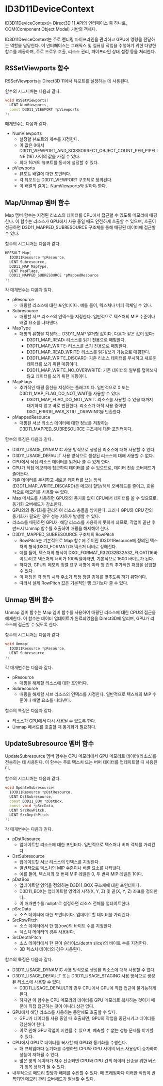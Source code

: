 # ID3D11DeviceContext
ID3D11DeviceContext는 Direct3D 11 API의 인터페이스 중 하나로, COM(Component Object Model) 기반의 객체다.

ID3D11DeviceContext는 주로 렌더링 파이프라인을 관리하고 GPU에 명령을 전달하는 역할을 담당한다. 이 인터페이스는 그래픽스 및 컴퓨팅 작업을 수행하기 위한 다양한 함수를 제공하며, 주로 드로우 호출, 리소스 관리, 파이프라인 상태 설정 등을 처리한다.

## RSSetViewports 함수
RSSetViewports는 Direct3D 11에서 뷰포트를 설정하는 데 사용된다.

함수의 시그니쳐는 다음과 같다.
```cpp
void RSSetViewports(
  UINT NumViewports,
  const D3D11_VIEWPORT *pViewports
);
```

매개변수는 다음과 같다.
* NumViewports
  * 설정할 뷰포트의 개수를 지정한다. 
  * 이 값은 0에서 D3D11_VIEWPORT_AND_SCISSORRECT_OBJECT_COUNT_PER_PIPELINE (16) 사이의 값을 가질 수 있다.
  * 최대 16개의 뷰포트를 동시에 설정할 수 있다.
* pViewports
  * 뷰포트 배열에 대한 포인터다. 
  * 각 뷰포트는 D3D11_VIEWPORT 구조체로 정의된다.
  * 이 배열의 길이는 NumViewports와 같아야 한다.

## Map/Unmap 멤버 함수
Map 멤버 함수는 지정된 리소스의 데이터를 CPU에서 접근할 수 있도록 메모리에 매핑한다. 이 함수는 리소스가 GPU에서 사용 중일 때도 안전하게 호출할 수 있으며, 호출이 성공하면 D3D11_MAPPED_SUBRESOURCE 구조체를 통해 매핑된 데이터에 접근할 수 있다.

함수의 시그니쳐는 다음과 같다.
```cpp
HRESULT Map(
  ID3D11Resource *pResource,
  UINT Subresource,
  D3D11_MAP MapType,
  UINT MapFlags,
  D3D11_MAPPED_SUBRESOURCE *pMappedResource
);
```

각 매개변수는 다음과 같다.
* pResource
  * 매핑할 리소스에 대한 포인터이다. 예를 들어, 텍스처나 버퍼 객체일 수 있다.
* Subresource
  * 매핑할 서브 리소스의 인덱스를 지정한다. 일반적으로 텍스처의 MIP 수준이나 배열 요소를 나타낸다.
* MapType
  * 매핑의 유형을 지정하는 D3D11_MAP 열거형 값이다. 다음과 같은 값이 있다:
    * D3D11_MAP_READ: 리소스를 읽기 전용으로 매핑한다.
    * D3D11_MAP_WRITE: 리소스를 쓰기 전용으로 매핑한다.
    * D3D11_MAP_READ_WRITE: 리소스를 읽기/쓰기 가능으로 매핑한다.
    * D3D11_MAP_WRITE_DISCARD: 기존 리소스 데이터를 무시하고 새로운 데이터를 쓰기 위한 매핑이다.
    * D3D11_MAP_WRITE_NO_OVERWRITE: 기존 데이터의 일부를 덮어쓰지 않고 데이터를 쓰기 위한 매핑이다.
* MapFlags
  * 추가적인 매핑 옵션을 지정하는 플래그이다. 일반적으로 0 또는 D3D11_MAP_FLAG_DO_NOT_WAIT를 사용할 수 있다:
    * D3D11_MAP_FLAG_DO_NOT_WAIT: 리소스를 사용할 수 있을 때까지 대기하지 않고 바로 반환한다. 리소스가 아직 사용 중이면 DXGI_ERROR_WAS_STILL_DRAWING을 반환한다.
* pMappedResource
  * 매핑된 서브 리소스 데이터에 대한 정보를 저장하는 D3D11_MAPPED_SUBRESOURCE 구조체에 대한 포인터이다.

함수의 특징은 다음과 같다.
* D3D11_USAGE_DYNAMIC 사용 방식으로 생성된 리소스에 대해 사용할 수 있다.
* D3D11_USAGE_DEFAULT 사용 방식으로 생성된 리소스에 대해 사용할 수 없다.
* CPU에서 직접 리소스 데이터를 읽거나 쓸 수 있게 한다.
* CPU가 직접 메모리에 접근하여 데이터를 쓸 수 있으므로, 데이터 전송 오버헤드가 줄어든다.
* 기존 데이터를 무시하고 새로운 데이터를 쓰는 방식(D3D11_MAP_WRITE_DISCARD)은 메모리 할당/해제 오버헤드를 줄이고, 효율적으로 메모리를 사용할 수 있다.
* Map 메서드를 사용하면 GPU와의 동기화 없이 CPU에서 데이터를 쓸 수 있으므로, 동기화 오버헤드가 감소한다.
* GPU와의 동기화를 관리하여 리소스 충돌을 방지한다. 그러나 GPU와 CPU 간의 동기화가 필요한 경우 성능 저하가 발생할 수 있다.
* 리소스를 매핑하면 GPU가 해당 리소스를 사용하지 못하게 되므로, 작업이 끝난 후 반드시 Unmap 함수를 호출하여 매핑을 해제해야 한다.
* D3D11_MAPPED_SUBRESOURCE 구조체의 RowPitch
  * RowPitch는 기본적으로 Map 함수에 주어진 ID3D11Resource에 정의된 텍스처의 형식(DXGI_FORMAT)과 텍스처 너비로 정해진다.
  * 예를 들어, 텍스처의 형식이 DXGI_FORMAT_R32G32B32A32_FLOAT(16바이트)이고 텍스처의 너비가 100픽셀이라면, 기본적으로 1600 바이트가 된다.
  * 하지만, GPU의 메모리 정렬 요구 사항에 따라 행 간의 추가적인 패딩을 삽입할 수 있다. 
  * 이 패딩은 각 행의 시작 주소가 특정 정렬 경계를 맞추도록 하기 위함이다. 
  * 따라서 실제 RowPitch 값은 기본적인 행 크기보다 클 수 있다.

## Unmap 멤버 함수
Unmap 멤버 함수는 Map 멤버 함수를 사용하여 매핑된 리소스에 대한 CPU의 접근을 해제한다. 이 함수는 데이터 업데이트가 완료되었음을 Direct3D에 알리며, GPU가 리소스에 접근할 수 있도록 한다.

함수의 시그니쳐는 다음과 같다.
```cpp
void Unmap(
  ID3D11Resource *pResource,
  UINT Subresource
);
```

각 매개변수는 다음과 같다.
* pResource
  * 매핑을 해제할 리소스에 대한 포인터다.
* Subresource
  * 매핑을 해제할 서브 리소스의 인덱스를 지정한다. 일반적으로 텍스처의 MIP 수준이나 배열 요소를 나타낸다.


함수의 특징은 다음과 같다.
* 리소스가 GPU에서 다시 사용될 수 있도록 한다.
* Unmap 메서드를 호출할 때 동기화가 필요하다.

## UpdateSubresource 멤버 함수
UpdateSubresource 멤버 함수는 CPU 메모리에서 GPU 메모리로 데이터(리소스)를 전송하는 데 사용된다. 이 함수는 주로 텍스처 또는 버퍼 데이터를 업데이트할 때 사용된다.

함수의 시그니처는 다음과 같다.
```cpp
void UpdateSubresource(
  ID3D11Resource *pDstResource,
  UINT DstSubresource,
  const D3D11_BOX *pDstBox,
  const void *pSrcData,
  UINT SrcRowPitch,
  UINT SrcDepthPitch
);
```

각 매개변수는 다음과 같다.
* pDstResource
  * 업데이트할 리소스에 대한 포인터다. 일반적으로 텍스처나 버퍼 객체를 가리킨다.
* DstSubresource
  * 업데이트할 서브 리소스의 인덱스를 지정한다. 
  * 일반적으로 텍스처의 MIP 수준이나 배열 요소를 나타낸다. 
  * 예를 들어, 텍스처의 첫 번째 MIP 레벨은 0, 두 번째 MIP 레벨은 1이다.
* pDstBox
  * 업데이트할 영역을 정의하는 D3D11_BOX 구조체에 대한 포인터이다. 
  * D3D11_BOX는 업데이트할 영역의 시작(X, Y, Z) 및 끝(X, Y, Z) 좌표를 정의한다.
  * 이 매개변수를 nullptr로 설정하면 리소스 전체를 업데이트한다.
* pSrcData
  * 소스 데이터에 대한 포인터이다. 업데이트할 데이터를 가리킨다.
* SrcRowPitch
  * 소스 데이터에서 한 행(row)의 바이트 수를 지정한다. 
  * 텍스처 데이터의 경우 사용된다.
* SrcDepthPitch
  * 소스 데이터에서 한 깊이 슬라이스(depth slice)의 바이트 수를 지정한다. 
  * 3D 텍스처 데이터의 경우 사용된다.

함수의 특징은 다음과 같다.
* D3D11_USAGE_DYNAMIC 사용 방식으로 생성된 리소스에 대해 사용할 수 없다.
* D3D11_USAGE_DEFAULT 또는 D3D11_USAGE_STAGING 사용 방식으로 생성된 리소스에 사용할 수 있다.
  * D3D11_USAGE_DEFAULT의 경우 CPU에서 GPU에 직접 접근이 불가능하게 된다. 
  * 하지만 이 함수는 CPU 메모리의 데이터를 GPU 메모리로 복사하는 것이기 때문에 직접 접근하는 것이 아니라 상관 없다.
* GPU에서 해당 리소스를 사용하는 동안에도 호출할 수 있다. 
  * GPU가 데이터를 사용 중일 때 호출되면, GPU의 작업을 중단시키고 데이터를 갱신해야 한다. 
  * 이로 인해 GPU 작업이 지연될 수 있으며, 예측할 수 없는 성능 문제를 야기할 수 있다.
* CPU에서 GPU로 데이터를 복사할 때 GPU와 동기화를 수행한다. 
  * 매 프레임마다 동기화를 수행하면 CPU와 GPU 사이의 버스 사용량이 증가하여 성능이 저하될 수 있다.
  * 많은 양의 데이터가 자주 전송되면 CPU와 GPU 간의 데이터 전송을 위한 버스가 병목 상태가 될 수 있다. 
* 내부적으로 메모리 할당과 해제를 수반할 수 있다. 매 프레임마다 이러한 작업이 반복되면 메모리 관리 오버헤드가 발생할 수 있다.